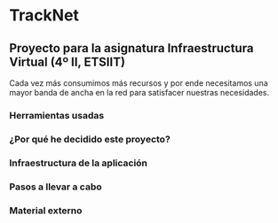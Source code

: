 # TrackNet

## Proyecto para la asignatura Infraestructura Virtual (4º II, ETSIIT)
Cada vez más consumimos más recursos y por ende necesitamos una mayor banda de ancha en la red para satisfacer nuestras necesidades. 

### Herramientas usadas

### ¿Por qué he decidido este proyecto?

### Infraestructura de la aplicación

### Pasos a llevar a cabo

### Material externo

